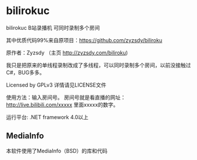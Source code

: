 ﻿# bilirokuc
bilirokuc B站录播机
可同时录制多个房间

其中优质代码99%来自原项目：https://github.com/zyzsdy/biliroku

原作者：Zyzsdy
（主页 http://zyzsdy.com/biliroku)

我只是把原来的单线程录制改成了多线程，可以同时录制多个房间，以前没接触过C#，BUG多多。

Licensed by GPLv3 详情请见LICENSE文件

使用方法：输入房间号。
房间号就是看直播的网址：http://live.bilibili.com/xxxxx
里面xxxxx的数字。

运行平台: .NET framework 4.0以上

## MediaInfo

本软件使用了MediaInfo（BSD）的库和代码
